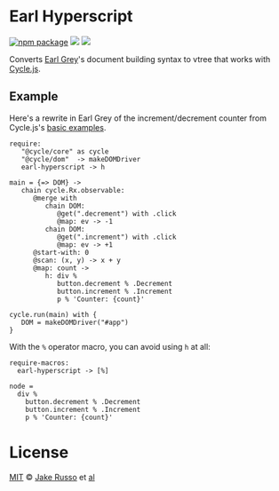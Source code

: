 # Earl Hyperscript

[![npm package][npm-ver-link]][releases]
[![][dl-badge]][npm-pkg-link]
[![][mit-badge]][mit]

Converts [Earl Grey](https://breuleux.github.io/earl-grey/)'s document building syntax to vtree that works with [Cycle.js](http://cycle.js.org/).

## Example

Here's a rewrite in Earl Grey of the increment/decrement counter from Cycle.js's [basic examples](http://cycle.js.org/basic-examples.html).

```earl-grey
require:
   "@cycle/core" as cycle
   "@cycle/dom"  -> makeDOMDriver
   earl-hyperscript -> h

main = {=> DOM} ->
   chain cycle.Rx.observable:
      @merge with
         chain DOM:
            @get(".decrement") with .click
            @map: ev -> -1
         chain DOM:
            @get(".increment") with .click
            @map: ev -> +1
      @start-with: 0
      @scan: (x, y) -> x + y
      @map: count ->
         h: div %
            button.decrement % .Decrement
            button.increment % .Increment
            p % 'Counter: {count}'

cycle.run(main) with {
   DOM = makeDOMDriver("#app")
}
```

With the `%` operator macro, you can avoid using `h` at all:
```earl-grey
require-macros:
  earl-hyperscript -> [%]

node =
  div %
    button.decrement % .Decrement
    button.increment % .Increment
    p % 'Counter: {count}'
```

# License

[MIT][mit] © [Jake Russo][author] et [al][contributors]


[mit]:          http://opensource.org/licenses/MIT
[author]:       http://github.com/MadcapJake
[contributors]: https://github.com/MadcapJake/earl-hyperscript/graphs/contributors
[releases]:     https://github.com/MadcapJake/earl-hyperscript/releases
[mit-badge]: https://img.shields.io/badge/license-MIT-444444.svg?style=flat-square
[npm-pkg-link]: https://www.npmjs.org/package/earl-hyperscript
[npm-ver-link]: https://img.shields.io/npm/v/earl-hyperscript.svg?style=flat-square
[dl-badge]: http://img.shields.io/npm/dm/earl-hyperscript.svg?style=flat-square
